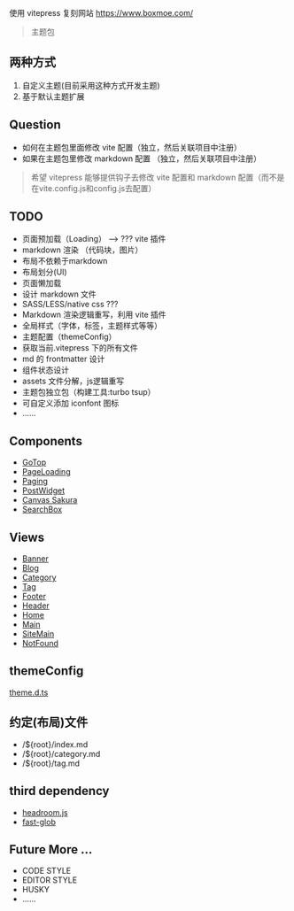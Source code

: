 使用 vitepress 复刻网站 https://www.boxmoe.com/

> 主题包

## 两种方式

1. 自定义主题(目前采用这种方式开发主题)
2. 基于默认主题扩展

## Question

- 如何在主题包里面修改 vite 配置（独立，然后关联项目中注册）
- 如果在主题包里修改 markdown 配置 （独立，然后关联项目中注册）

> 希望 vitepress 能够提供钩子去修改 vite 配置和 markdown 配置（而不是在vite.config.js和config.js去配置）

## TODO

- 页面预加载（Loading） --> ??? vite 插件
- markdown 渲染 （代码块，图片）
- 布局不依赖于markdown
- 布局划分(UI)
- 页面懒加载
- 设计 markdown 文件
- SASS/LESS/native css ???
- Markdown 渲染逻辑重写，利用 vite 插件
- 全局样式（字体，标签，主题样式等等）
- 主题配置（themeConfig）
- 获取当前.vitepress 下的所有文件
- md 的 frontmatter 设计
- 组件状态设计
- assets 文件分解，js逻辑重写
- 主题包独立包（构建工具:turbo tsup）
- 可自定义添加 iconfont 图标
- ......

## Components

- [GoTop](./components/GoTop/index.vue)
- [PageLoading](./components/PageLoading/index.vue)
- [Paging](./components/Paging/index.js)
- [PostWidget](./components/PostWidget/index.js)
- [Canvas Sakura](./components/Sakura/index.js)
- [SearchBox](./components/SearchBox/index.js)

## Views

- [Banner](./views/Banner.vue)
- [Blog](./views/widgets/Blog.vue)
- [Category](./views/widgets/Category.vue)
- [Tag](./views/widgets/Tag.vue)
- [Footer](./views/Footer.vue)
- [Header](./views/Header.vue)
- [Home](./views/Home.vue)
- [Main](./views/Main.vue)
- [SiteMain](./views/SiteMain.vue)
- [NotFound](./views/SiteMain.vue)

## themeConfig

[theme.d.ts](./theme.d.ts)

## 约定(布局)文件

- /${root}/index.md
- /${root}/category.md
- /${root}/tag.md

## third dependency 

- [headroom.js](https://www.npmjs.com/package/headroom.js)
- [fast-glob](https://www.npmjs.com/package/fast-glob)

## Future More ...

- CODE STYLE
- EDITOR STYLE
- HUSKY 
- ......
